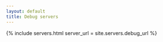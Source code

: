 ```yaml
---
layout: default
title: Debug servers
---
```


{% include servers.html server_url = site.servers.debug_url %}
